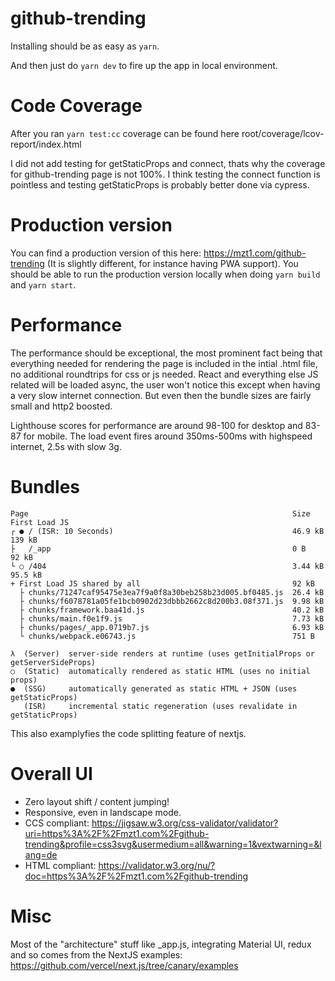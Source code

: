 # github-trending

Installing should be as easy as `yarn`.

And then just do `yarn dev` to fire up the app in local environment.


# Code Coverage

After you ran `yarn test:cc` coverage can be found here root/coverage/lcov-report/index.html

I did not add testing for getStaticProps and connect, thats why the coverage for github-trending page is not 100%.
I think testing the connect function is pointless and testing getStaticProps is probably better done via cypress.


# Production version

You can find a production version of this here: https://mzt1.com/github-trending
(It is slightly different, for instance having PWA support). You should be able to run the production version locally when doing `yarn build` and `yarn start`.


# Performance

The performance should be exceptional, the most prominent fact being that everything needed for rendering the page is included in the intial .html file, no additional roundtrips for css or js needed. React and everything else JS related will be loaded async, the user won't notice this except when having a very slow internet connection. But even then the bundle sizes are fairly small and http2 boosted.

Lighthouse scores for performance are around 98-100 for desktop and 83-87 for mobile. The load event fires around 350ms-500ms with highspeed internet, 2.5s with slow 3g.


# Bundles

```
Page                                                           Size     First Load JS
┌ ● / (ISR: 10 Seconds)                                        46.9 kB         139 kB
├   /_app                                                      0 B              92 kB
└ ○ /404                                                       3.44 kB        95.5 kB
+ First Load JS shared by all                                  92 kB
  ├ chunks/71247caf95475e3ea7f9a0f8a30beb258b23d005.bf0485.js  26.4 kB
  ├ chunks/f6078781a05fe1bcb0902d23dbbb2662c8d200b3.08f371.js  9.98 kB
  ├ chunks/framework.baa41d.js                                 40.2 kB
  ├ chunks/main.f0e1f9.js                                      7.73 kB
  ├ chunks/pages/_app.0719b7.js                                6.93 kB
  └ chunks/webpack.e06743.js                                   751 B

λ  (Server)  server-side renders at runtime (uses getInitialProps or getServerSideProps)
○  (Static)  automatically rendered as static HTML (uses no initial props)
●  (SSG)     automatically generated as static HTML + JSON (uses getStaticProps)
   (ISR)     incremental static regeneration (uses revalidate in getStaticProps)
```

This also examplyfies the code splitting feature of nextjs.


# Overall UI

- Zero layout shift / content jumping!
- Responsive, even in landscape mode.
- CCS compliant: https://jigsaw.w3.org/css-validator/validator?uri=https%3A%2F%2Fmzt1.com%2Fgithub-trending&profile=css3svg&usermedium=all&warning=1&vextwarning=&lang=de
- HTML compliant: https://validator.w3.org/nu/?doc=https%3A%2F%2Fmzt1.com%2Fgithub-trending


# Misc
Most of the "architecture" stuff like _app.js, integrating Material UI, redux and so comes from the NextJS examples: https://github.com/vercel/next.js/tree/canary/examples
